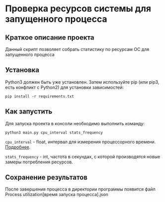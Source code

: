 # Проверка ресурсов системы для запущенного процесса

## Краткое описание проекта

Данный скрипт позволяет собрать статистику по ресурсам ОС для запущенного процесса

## Установка

Python3 должен быть уже установлен. Затем используйте pip (или pip3, есть конфликт с Python2) для установки зависимостей:

```
pip install -r requirements.txt
```

## Как запустить

Для запуска проекта в консоли необходимо выполнить команду:

```
python3 main.py cpu_interval stats_frequency 
```
```cpu_interval``` - float, интервал для измерения процессорного времени. [Подробнее](https://psutil.readthedocs.io/en/latest/#psutil.Process.cpu_percent).

```stats_frequency``` - int, частота в секундах, с которой производятся новые замеры потребления ресурсов. 

## Сохранение результатов

После завершения процесса в директории программы появится файл Process utilization[время запуска процесса].json

